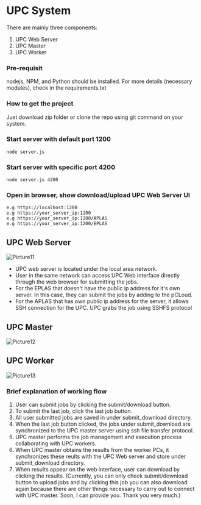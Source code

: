 # UPC System
There are mainly three components:
1. UPC Web Server
2. UPC Master
3. UPC Worker

### Pre-requisit
nodejs, NPM, and Python should be installed.
For more details (necessary modules), check in the requirements.txt 

### How to get the project
Just download zip folder or clone the repo using git command on your system.

### Start server with default port 1200
```
node server.js
```
### Start server with specific port 4200
```
node server.js 4200
```
### Open in browser, show download/upload UPC Web Server UI
```
e.g https://localhost:1200
e.g https://your_server_ip:1200
e.g https://your_server_ip:1200/APLAS
e.g https://your_server_ip:1200/EPLAS
```
## UPC Web Server
![Picture11](https://user-images.githubusercontent.com/79504426/118064692-76a79700-b3d6-11eb-996c-3e35e58490c1.png)
- UPC web server is located under the local area network.
- User in the same network can access UPC Web interface directly through the web browser for submitting the jobs.
- For the EPLAS that doesn't have the public ip address for it's own server. In this case, they can submit the jobs by adding to the pCLoud.
- For the APLAS that has own public ip address for the server, it allows SSH connection for the UPC. UPC grabs the job using SSHFS protocol 
## UPC Master
![Picture12](https://user-images.githubusercontent.com/79504426/118064888-e6b61d00-b3d6-11eb-92e9-4cbcd7bc621a.png)
## UPC Worker
![Picture13](https://user-images.githubusercontent.com/79504426/118064996-1cf39c80-b3d7-11eb-9d55-ba5e11fb3fd9.png)
### Brief explanation of working flow
1. User can submit jobs by clicking the submit/download button.
2. To submit the last job, click the last job button.
3. All user submitted jobs are saved in under submit_download directory.
4. When the last job button clicked, the jobs under submit_download are synchronized to the UPC master server using ssh file transfer protocol.
5. UPC master performs the job management and execution process collaborating with UPC workers.
6. When UPC master obtains the results from the worker PCs, it synchronizes these reults with the UPC Web server and store under submit_download directory.
7. When results appear on the web interface, user can download by clicking the results.
(Currently, you can only check submit/download button to upload jobs and by clicking this job you can also download again because there are other things necessary to carry out to connect with UPC master. Soon, I can provide you. Thank you very much.) 
